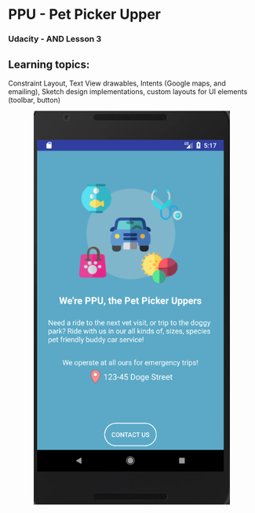 # PPU - Pet Picker Upper
### Udacity - AND Lesson 3

## Learning topics:
Constraint Layout, Text View drawables, Intents (Google maps, and emailing), Sketch design implementations, custom layouts for UI elements (toolbar, button)


<div align="center">
    <img src="https://github.com/MiraEs/PPU/blob/master/ss.png" width="400px"</img> 
</div>
